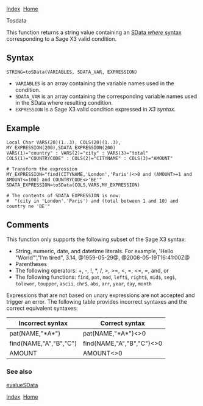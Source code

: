 [Index](index.html)  [Home](getting-started_home.html)

Tosdata

This function returns a string value containing an [SData *where* syntax](https://sage.github.io/SData-2.0/pages/core/0212/) corresponding to a Sage X3 valid condition.

## Syntax

```
STRING=toSData(VARIABLES, SDATA_VAR, EXPRESSION)
```

* `VARIABLES` is an array containing the variable names used in the condition.
* `SDATA_VAR` is an array containing the corresponding variable names used in the SData where resulting condition.
* `EXPRESSION` is a Sage X3 valid condition expressed in *X3 syntax*.

## Example

```
Local Char VARS(20)(1..3), COLS(20)(1..3), MY_EXPRESSION(200),SDATA_EXPRESSION(200)
VARS(1)="country" : VARS(2)="city" : VARS(3)="total"
COLS(1)="COUNTRYCODE" : COLS(2)="CITYNAME" : COLS(3)="AMOUNT"

# Transform the expression
MY_EXPRESSION="find(CITYNAME,'London','Paris')<>0 and (AMOUNT>=1 and AMOUNT<=100) and COUNTRYCODE<>'BE'"
SDATA_EXPRESSION=toSData(COLS,VARS,MY_EXPRESSION)

# The contents of SDATA_EXPRESSION is now:
#  "(city in 'London','Paris') and (total between 1 and 10) and country ne 'BE'"
```

## Comments

This function only supports the following subset of the Sage X3 syntax:

* String, numeric, date, and datetime literals. For example, 'Hello "World"',"I'm tired", 3.14, @1959-05-29@, @2008-05-19T16:41:00Z@
* Parentheses
* The following operators: +, -, !, \*, /, >, >=, <, =, <=, =, and, or
* The following functions: `find`, `pat`, `mod`, `left$`, `right$`, `mid$`, `seg$`, `tolower`, `toupper`, `ascii`, `chr$`, `abs`, `arr`, `year`, `day`, `month`

Expressions that are not based on unary expressions are not accepted and trigger an error. The following table provides incorrect syntaxes and the correct equivalent syntaxes:

| Incorrect syntax | Correct syntax |
| --- | --- |
| pat(NAME,"\*A\*") | pat(NAME,"\*A\*")<>0 |
| find(NAME,"A","B","C") | find(NAME,"A","B","C")<>0 |
| AMOUNT | AMOUNT<>0 |

### See also

[evalueSData](4gl_evaluesdata.html)

  

[Index](index.html)  [Home](getting-started_home.html)